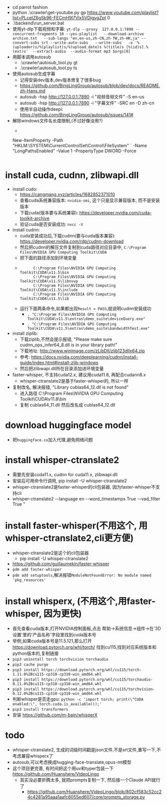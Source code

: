 * cd parrot fashion
* python .\crawler\get-youtube.py gp https://www.youtube.com/playlist?list=PLcetZ6gSk96-FECmH9l7Vlx5VDigvgZpt 0
* .\backend\run_server.bat
* 使用yt-dlp下载视频和字幕: `yt-dlp --proxy  127.0.0.1:7890 --concurrent-fragments 10 --yes-playlist   --download-archive archive.txt   --sub-langs "en,en-us,zh-CN,zh-TW,zh-HK,ja" --convert-subs srt --write-auto-subs   --write-subs   -o '%(uploader)s/%(playlist)s/%(upload_date)s %(title)s [%(id)s].%(ext)s'  --extract-audio  --audio-format mp3 $args[0]`
* 用脚本调用autosub
    * .\crawler\autosub_tool.py gt <fileName> <fileDir>
    * .\crawler\autosub_tool.py ts <inPath> <outPath>
* 使用autosub生成字幕
    * 记得安装dev版本,dev版本修复了很多bug
    * https://github.com/BingLingGroup/autosub/blob/dev/docs/README.zh-Hans.md
    * autosub -hsp http://127.0.0.1:7890 -i "视频音频文件"  -S en-us
    * autosub -hsp http://127.0.0.1:7890 -i "字幕文件" -SRC en -D zh-cn
    * 使用半自动操作deepi: https://github.com/BingLingGroup/autosub/issues/141#
* 解除windows文件名长度限制,(不过好像没用?)
    * ```powershell
    New-ItemProperty -Path "HKLM:\SYSTEM\CurrentControlSet\Control\FileSystem" `
    -Name "LongPathsEnabled" -Value 1 -PropertyType DWORD -Force
    ```
# install cuda, cudnn, zlibwapi.dll
  * install cudo:
    * https://cangmang.xyz/articles/1682852371010
    * 查看cuda系统兼容版本: `nvidia-smi`, 这个只是显示兼容版本, 而不是安装版本
    * 下载cuda(版本要与系统兼容): https://developer.nvidia.com/cuda-toolkit-archive
    * 验证cuda是否安装成功: `nvcc -V`
  * install cudnn:
    * cuda安装成功后,下载cudnn(要与cuda版本兼容): https://developer.nvidia.com/rdp/cudnn-download
    * 然后把cudnn的解压文件复制到cuda路径对应目录中, `C:\Program Files\NVIDIA GPU Computing Toolkit\CUDA`
    * 把下面的路径添加到环境变量
    * ```
            C:\Program Files\NVIDIA GPU Computing Toolkit\CUDA\v11.5\bin
            C:\Program Files\NVIDIA GPU Computing Toolkit\CUDA\v11.5\libnvvp
            C:\Program Files\NVIDIA GPU Computing Toolkit\CUDA\v11.5\include
            C:\Program Files\NVIDIA GPU Computing Toolkit\CUDA\v11.5\lib
        ```
    * 运行下面两条命令,如果都出现`Result = PASS`,就说明cudnn安装成功
        * `. "C:\Program Files\NVIDIA GPU Computing Toolkit\CUDA\v11.5\extras\demo_suite\deviceQuery.exe"`
        * `. "C:\Program Files\NVIDIA GPU Computing Toolkit\CUDA\v11.5\extras\demo_suite\bandwidthTest.exe"`
  * install ziplib:
    * 下载ziplib,不然会提示报错, "Please make sure cudnn_ops_infer64_8.dll is in your library path!"
    * 下载地址: http://www.winimage.com/zLibDll/zlib123dllx64.zip
    * 参考: https://docs.nvidia.com/deeplearning/cudnn/install-guide/index.html#install-zlib-windows
    * 然后把zlibwapi.dll所在目录添加进环境变量
  * faster-whisper, 不支持cuda12.x, 建议用cuda11.8, 再配合cudann8.x
    * whisper-ctranslate2是基于faster-whisper的, 所以一样
  * 复制改名, 解决报错, "Library cublas64_12.dll is not found"
    * 进入路径 C:\Program Files\NVIDIA GPU Computing Toolkit\CUDA\v11.8\bin
    * 复制 cublas64_11.dll 然后改名成 cublas64_12.dll

# download huggingface model
  * 把`huggingface.co`加入代理,避免网络问题

# install whisper-ctranslate2
  * 需要先安装cuda11.x, cudnn for cuda11.x, zlibwapi.dll
  * 安装后可用命令行调用, pip install -U whisper-ctranslate2
  * whisper-ctranslate2是faster-whisper的cli包装器, 因为faster-whisper不支持cli
  * whisper-ctranslate2 --language en  --word_timestamps True  --vad_filter True  "<audio file>" --output_dir "<output dir>"

# install faster-whisper(不用这个, 用whisper-ctranslate2,cli更方便)
  * whisper-ctranslate2是这个的cli包装器
    * pip install -U whisper-ctranslate2
  * https://github.com/guillaumekln/faster-whisper
  * `pdm add faster-whisper`
  * `pdm add setuptools`,解决报错`ModuleNotFoundError: No module named 'pkg_resources'`


# install whisperx, (不用这个,用faster-whisper, 因为更快)
  * 首先查看cuda版本,打开NVIDIA控制面板,点击 帮助->系统信息->组件->在'3D设置'里的'产品名称'字段里找到cuda版本号
  * 举例,如果cuda版本号是11.5.121,那么打开 https://download.pytorch.org/whl/torch/ 找到cu115,找到对应系统版本和python版本的,复制链接
  * `pip3 uninstall torch torchvision torchaudio`
  * `pip3 cache purge`
  * `pip3 install https://download.pytorch.org/whl/cu115/torch-1.11.0%2Bcu115-cp310-cp310-win_amd64.whl`
  * `pip3 install https://download.pytorch.org/whl/cu115/torchaudio-0.11.0%2Bcu115-cp310-cp310-win_amd64.whl`
  * `pip3 install https://download.pytorch.org/whl/cu115/torchvision-0.12.0%2Bcu115-cp310-cp310-win_amd64.whl`
  * 判断whisper是否走gpu: `python -c 'import torch; print(\"CUDA enabled:\", torch.cuda.is_available());'`
  * `pip3 install transformers`
  * 安装 https://github.com/m-bain/whisperX

# todo
  * whisper-ctranslate2, 生成的词级时间戳是json文件,不是srt文件,重写一下,不考虑兼容whisperx了
  * autosub,可以考虑换成hugging-face-translate,opus-mt模型
  * 这个项目更完善, 有时间把这个用uv和typer包装一下 https://github.com/Huanshere/VideoLingo
    * 其实没必要折腾太多, 就把prompts复制一下, 然后接一个Claude API就行了
      * https://github.com/Huanshere/VideoLingo/blob/802cf583c52cc24c4281a95aaa1aafc6055ed607/core/prompts_storage.py
